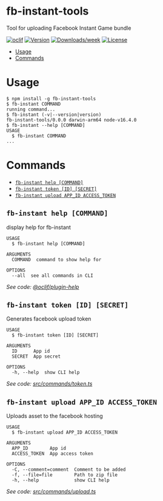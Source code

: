 fb-instant-tools
================

Tool for uploading Facebook Instant Game bundle

[![oclif](https://img.shields.io/badge/cli-oclif-brightgreen.svg)](https://oclif.io)
[![Version](https://img.shields.io/npm/v/fb-instant-tools.svg)](https://npmjs.org/package/fb-instant-tools)
[![Downloads/week](https://img.shields.io/npm/dw/fb-instant-tools.svg)](https://npmjs.org/package/fb-instant-tools)
[![License](https://img.shields.io/npm/l/fb-instant-tools.svg)](https://github.com/alex-slv4/fb-instant-tools/blob/master/package.json)

<!-- toc -->
* [Usage](#usage)
* [Commands](#commands)
<!-- tocstop -->
# Usage
<!-- usage -->
```sh-session
$ npm install -g fb-instant-tools
$ fb-instant COMMAND
running command...
$ fb-instant (-v|--version|version)
fb-instant-tools/0.0.0 darwin-arm64 node-v16.4.0
$ fb-instant --help [COMMAND]
USAGE
  $ fb-instant COMMAND
...
```
<!-- usagestop -->
# Commands
<!-- commands -->
* [`fb-instant help [COMMAND]`](#fb-instant-help-command)
* [`fb-instant token [ID] [SECRET]`](#fb-instant-token-id-secret)
* [`fb-instant upload APP_ID ACCESS_TOKEN`](#fb-instant-upload-app_id-access_token)

## `fb-instant help [COMMAND]`

display help for fb-instant

```
USAGE
  $ fb-instant help [COMMAND]

ARGUMENTS
  COMMAND  command to show help for

OPTIONS
  --all  see all commands in CLI
```

_See code: [@oclif/plugin-help](https://github.com/oclif/plugin-help/blob/v3.2.2/src/commands/help.ts)_

## `fb-instant token [ID] [SECRET]`

Generates facebook upload token

```
USAGE
  $ fb-instant token [ID] [SECRET]

ARGUMENTS
  ID      App id
  SECRET  App secret

OPTIONS
  -h, --help  show CLI help
```

_See code: [src/commands/token.ts](https://github.com/alex-slv4/fb-instant-tools/blob/v0.0.0/src/commands/token.ts)_

## `fb-instant upload APP_ID ACCESS_TOKEN`

Uploads asset to the facebook hosting

```
USAGE
  $ fb-instant upload APP_ID ACCESS_TOKEN

ARGUMENTS
  APP_ID        App id
  ACCESS_TOKEN  App access token

OPTIONS
  -C, --comment=comment  Comment to be added
  -f, --file=file        Path to zip file
  -h, --help             show CLI help
```

_See code: [src/commands/upload.ts](https://github.com/alex-slv4/fb-instant-tools/blob/v0.0.0/src/commands/upload.ts)_
<!-- commandsstop -->
